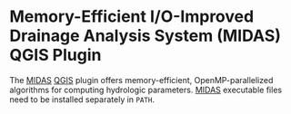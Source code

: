 # Memory-Efficient I/O-Improved Drainage Analysis System (MIDAS) QGIS Plugin

The [MIDAS](https://github.com/HuidaeCho/midas) [QGIS](https://qgis.org/) plugin offers memory-efficient, OpenMP-parallelized algorithms for computing hydrologic parameters. [MIDAS](https://github.com/HuidaeCho/midas) executable files need to be installed separately in `PATH`.
